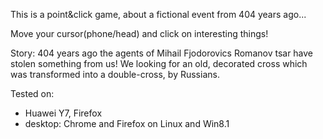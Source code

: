 This is a point&click game, about a fictional event from 404 years ago...


Move your cursor(phone/head) and click on interesting things!

Story: 404 years ago the agents of Mihail Fjodorovics Romanov tsar have stolen something from us! We looking for an old, decorated cross which was transformed into a double-cross, by Russians.


Tested on:
-  Huawei Y7, Firefox
- desktop: Chrome and Firefox on Linux and Win8.1